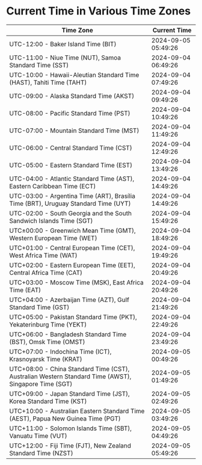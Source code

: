# Current Time in Various Time Zones

| Time Zone | Current Time |
|-----------|--------------|
| UTC-12:00 - Baker Island Time (BIT) | 2024-09-05 05:49:26 |
| UTC-11:00 - Niue Time (NUT), Samoa Standard Time (SST) | 2024-09-04 06:49:26 |
| UTC-10:00 - Hawaii-Aleutian Standard Time (HAST), Tahiti Time (TAHT) | 2024-09-04 07:49:26 |
| UTC-09:00 - Alaska Standard Time (AKST) | 2024-09-04 09:49:26 |
| UTC-08:00 - Pacific Standard Time (PST) | 2024-09-04 10:49:26 |
| UTC-07:00 - Mountain Standard Time (MST) | 2024-09-04 11:49:26 |
| UTC-06:00 - Central Standard Time (CST) | 2024-09-04 12:49:26 |
| UTC-05:00 - Eastern Standard Time (EST) | 2024-09-04 13:49:26 |
| UTC-04:00 - Atlantic Standard Time (AST), Eastern Caribbean Time (ECT) | 2024-09-04 14:49:26 |
| UTC-03:00 - Argentina Time (ART), Brasília Time (BRT), Uruguay Standard Time (UYT) | 2024-09-04 14:49:26 |
| UTC-02:00 - South Georgia and the South Sandwich Islands Time (SGT) | 2024-09-04 15:49:26 |
| UTC±00:00 - Greenwich Mean Time (GMT), Western European Time (WET) | 2024-09-04 18:49:26 |
| UTC+01:00 - Central European Time (CET), West Africa Time (WAT) | 2024-09-04 19:49:26 |
| UTC+02:00 - Eastern European Time (EET), Central Africa Time (CAT) | 2024-09-04 20:49:26 |
| UTC+03:00 - Moscow Time (MSK), East Africa Time (EAT) | 2024-09-04 20:49:26 |
| UTC+04:00 - Azerbaijan Time (AZT), Gulf Standard Time (GST) | 2024-09-04 21:49:26 |
| UTC+05:00 - Pakistan Standard Time (PKT), Yekaterinburg Time (YEKT) | 2024-09-04 22:49:26 |
| UTC+06:00 - Bangladesh Standard Time (BST), Omsk Time (OMST) | 2024-09-04 23:49:26 |
| UTC+07:00 - Indochina Time (ICT), Krasnoyarsk Time (KRAT) | 2024-09-05 00:49:26 |
| UTC+08:00 - China Standard Time (CST), Australian Western Standard Time (AWST), Singapore Time (SGT) | 2024-09-05 01:49:26 |
| UTC+09:00 - Japan Standard Time (JST), Korea Standard Time (KST) | 2024-09-05 02:49:26 |
| UTC+10:00 - Australian Eastern Standard Time (AEST), Papua New Guinea Time (PGT) | 2024-09-05 03:49:26 |
| UTC+11:00 - Solomon Islands Time (SBT), Vanuatu Time (VUT) | 2024-09-05 04:49:26 |
| UTC+12:00 - Fiji Time (FJT), New Zealand Standard Time (NZST) | 2024-09-05 05:49:26 |
